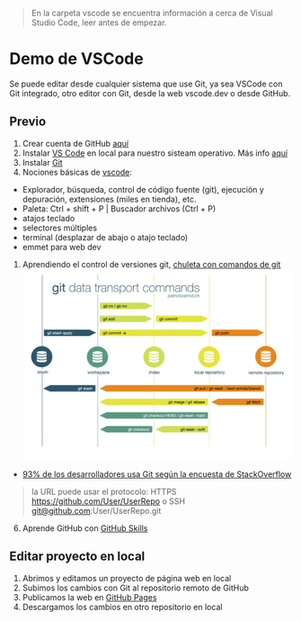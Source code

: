 > En la carpeta vscode se encuentra información a cerca de Visual Studio Code, leer antes de empezar.

# Demo de VSCode
Se puede editar desde cualquier sistema que use Git, ya sea VSCode con Git integrado, otro editor con Git, desde la web vscode.dev o desde GitHub.

## Previo
1. Crear cuenta de GitHub [aquí](https://github.com/signup)
2. Instalar [VS Code](./vscode/vscode-install.md) en local para nuestro sisteam operativo. Más info [aquí](https://code.visualstudio.com/docs/setup/setup-overview)
3. Instalar [Git](https://git-scm.com/)
4. Nociones básicas de [vscode](./vscode/vscode-documentation.md):
- Explorador, búsqueda, control de código fuente (git), ejecución y depuración, extensiones (miles en tienda), etc.
- Paleta: Ctrl + shift + P | Buscador archivos (Ctrl + P)
- atajos teclado
- selectores múltiples
- terminal (desplazar de abajo o atajo teclado)
- emmet para web dev

1. Aprendiendo el control de versiones git, [chuleta con comandos de git](https://education.github.com/git-cheat-sheet-education.pdf)
![git-data-transport-commands](./git/git-data-transport-commands.png)

- [93% de los desarrolladores usa Git según la encuesta de StackOverflow](https://survey.stackoverflow.co/2022/#technology-version-control)

> la URL puede usar el protocolo: HTTPS https://github.com/User/UserRepo o SSH git@github.com:User/UserRepo.git

6. Aprende GitHub con [GitHub Skills](https://skills.github.com/)

## Editar proyecto en local
1. Abrimos y editamos un proyecto de página web en local
2. Subimos los cambios con Git al repositorio remoto de GitHub
3. Publicamos la web en [GitHub Pages](https://pages.github.com/)
4. Descargamos los cambios en otro repositorio en local
